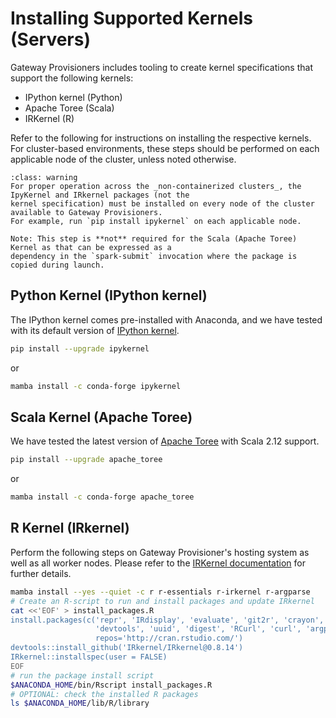 # Installing Supported Kernels (Servers)

Gateway Provisioners includes tooling to create kernel specifications that support the following kernels:

- IPython kernel (Python)
- Apache Toree (Scala)
- IRKernel (R)

Refer to the following for instructions on installing the respective kernels. For cluster-based environments, these
steps should be performed on each applicable node of the cluster, unless noted otherwise.

```{admonition} Important!
:class: warning
For proper operation across the _non-containerized clusters_, the IpyKernel and IRkernel packages (not the
kernel specification) must be installed on every node of the cluster available to Gateway Provisioners.
For example, run `pip install ipykernel` on each applicable node.

Note: This step is **not** required for the Scala (Apache Toree) Kernel as that can be expressed as a
dependency in the `spark-submit` invocation where the package is copied during launch.
```

## Python Kernel (IPython kernel)

The IPython kernel comes pre-installed with Anaconda, and we have tested with its default version
of [IPython kernel](https://ipython.readthedocs.io/en/stable/).

```bash
pip install --upgrade ipykernel
```

or

```bash
mamba install -c conda-forge ipykernel
```

## Scala Kernel (Apache Toree)

We have tested the latest version of [Apache Toree](https://toree.apache.org/) with Scala 2.12 support.

```bash
pip install --upgrade apache_toree
```

or

```bash
mamba install -c conda-forge apache_toree
```

## R Kernel (IRkernel)

Perform the following steps on Gateway Provisioner's hosting system as well as all worker nodes. Please
refer to the [IRKernel documentation](https://irkernel.github.io/) for further details.

```bash
mamba install --yes --quiet -c r r-essentials r-irkernel r-argparse
# Create an R-script to run and install packages and update IRkernel
cat <<'EOF' > install_packages.R
install.packages(c('repr', 'IRdisplay', 'evaluate', 'git2r', 'crayon', 'pbdZMQ',
                   'devtools', 'uuid', 'digest', 'RCurl', 'curl', 'argparse'),
                   repos='http://cran.rstudio.com/')
devtools::install_github('IRkernel/IRkernel@0.8.14')
IRkernel::installspec(user = FALSE)
EOF
# run the package install script
$ANACONDA_HOME/bin/Rscript install_packages.R
# OPTIONAL: check the installed R packages
ls $ANACONDA_HOME/lib/R/library
```
